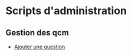 # Scripts d'administration

## Gestion des qcm

* [Ajouter une question](http://localhost/Commun/ajout_qcm.html)